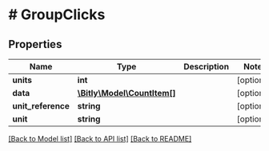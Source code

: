 # # GroupClicks

## Properties

Name | Type | Description | Notes
------------ | ------------- | ------------- | -------------
**units** | **int** |  | [optional]
**data** | [**\Bitly\Model\CountItem[]**](CountItem.md) |  | [optional]
**unit_reference** | **string** |  | [optional]
**unit** | **string** |  | [optional]

[[Back to Model list]](../../README.md#models) [[Back to API list]](../../README.md#endpoints) [[Back to README]](../../README.md)
